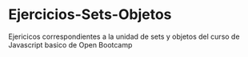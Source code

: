 # Ejercicios-Sets-Objetos
 Ejericicos correspondientes a la unidad de sets y objetos del curso de Javascript basico de Open Bootcamp
